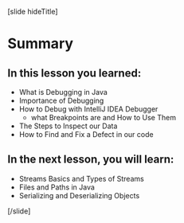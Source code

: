 [slide hideTitle]

# Summary

## In this lesson you learned:

- What is Debugging in Java
- Importance of Debugging
- How to Debug with IntelliJ IDEA Debugger
    - what Breakpoints are and How to Use Them
- The Steps to Inspect our Data
- How to Find and Fix a Defect in our code
   
## In the next lesson, you will learn:

- Streams Basics and Types of Streams
- Files and Paths in Java
- Serializing and Deserializing Objects

[/slide]
